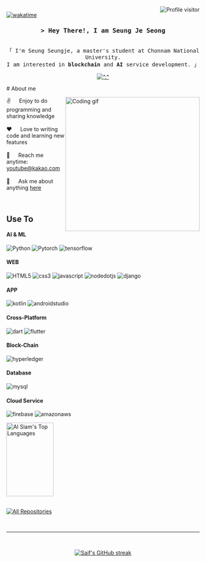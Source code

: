 
<!--
<p align="center">
  <a href="https://github.com/sng-j"><img src="https://readme-typing-svg.herokuapp.com/?lines=Self%20Taught%20Programmer;Front%20End%20Developer;1.5%2B%20years%20of%20coding%20experience;Always%20learning%20new%20things&center=true&width=380&height=45"></a>
</p>

 -->

<a href="https://komarev.com/ghpvc/?username=sng-j">
  <img align="right" src="https://komarev.com/ghpvc/?username=sng-j&label=Visitors&color=0e75b6&style=flat" alt="Profile visitor" />
</a>


[![wakatime](https://wakatime.com/badge/user/eebb3dd8-d9b2-40de-9b88-6fd6cac99dbc.svg)](https://wakatime.com/@eebb3dd8-d9b2-40de-9b88-6fd6cac99dbc)

<!-- Intro  -->
<h3 align="center">
        <samp>&gt; Hey There!, I am
                <b>Seung Je Seong</a></b>
        </samp>
</h3>


<p align="center"> 
  <samp>
    <br>
    「 I'm Seung Seungje, a master's student at Chonnam National University. <br>I am interested in <b>blockchain</b> and <b>AI</b> service development.  」
    <br>
  </samp>
</p>
<!-- About Section -->
<p align="center">
  <a href="https://github.com/sng-j">
    <img src="https://github-profile-summary-cards.vercel.app/api/cards/profile-details?username=sng-j&theme=radical" alt="^.^"/>
  </a>
</p>
 # About me
 
<p>
 <img align="right" width="350" src="/assets/programmer.gif" alt="Coding gif" />
  
 ✌️ &emsp; Enjoy to do programming and sharing knowledge <br/><br/>
 ❤️ &emsp; Love to writing code and learning new features<br/><br/>
 📧 &emsp; Reach me anytime: youtube@kakao.com<br/><br/>
 💬 &emsp; Ask me about anything [here](https://github.com/sng-j/sng-j/issues)

</p>

<br/>

## Use To 

#### AI & ML
![Python](https://img.shields.io/badge/python-3776AB?style=for-the-badge&labelColor=white&logo=Python&logoColor=3776AB)
![Pytorch](https://img.shields.io/badge/pytorch-EE4C2C?style=for-the-badge&labelColor=white&logo=pytorch&logoColor=EE4C2C)
![tensorflow](https://img.shields.io/badge/tensorflow-FF6F00?style=for-the-badge&labelColor=white&logo=tensorflow&logoColor=FF6F00)
#### WEB
![HTML5](https://img.shields.io/badge/html5-E34F26?style=for-the-badge&labelColor=white&logo=html5&logoColor=E34F26)
![css3](https://img.shields.io/badge/css3-1572B6?style=for-the-badge&labelColor=white&logo=css3&logoColor=1572B6)
![javascript](https://img.shields.io/badge/javascript-F7DF1E?style=for-the-badge&labelColor=white&logo=javascript&logoColor=F7DF1E)
![nodedotjs](https://img.shields.io/badge/nodedotjs-339933?style=for-the-badge&labelColor=white&logo=nodedotjs&logoColor=339933)
![django](https://img.shields.io/badge/django-092E20?style=for-the-badge&labelColor=white&logo=django&logoColor=092E20)
#### APP
![kotlin](https://img.shields.io/badge/kotlin-7F52FF?style=for-the-badge&labelColor=white&logo=kotlin&logoColor=7F52FF)
![androidstudio](https://img.shields.io/badge/androidstudio-3DDC84?style=for-the-badge&labelColor=white&logo=androidstudio&logoColor=3DDC84)
#### Cross-Platform
![dart](https://img.shields.io/badge/dart-0175C2?style=for-the-badge&labelColor=white&logo=dart&logoColor=0175C2)
![flutter](https://img.shields.io/badge/flutter-02569B?style=for-the-badge&labelColor=white&logo=flutter&logoColor=02569B)
#### Block-Chain
![hyperledger](https://img.shields.io/badge/hyperledger-2F3134?style=for-the-badge&labelColor=white&logo=hyperledger&logoColor=2F3134)
#### Database
![mysql](https://img.shields.io/badge/mysql-4479A1?style=for-the-badge&labelColor=white&logo=mysql&logoColor=4479A1)
#### Cloud Service
![firebase](https://img.shields.io/badge/firebase-FFCA28?style=for-the-badge&labelColor=white&logo=firebase&logoColor=FFCA28)
![amazonaws](https://img.shields.io/badge/amazonaws-232F3E?style=for-the-badge&labelColor=white&logo=amazonaws&logoColor=232F3E)

<a href="https://github.com/sng-j"><img alt="Al Siam's Top Languages" src="https://denvercoder1-github-readme-stats.vercel.app/api/top-langs/?username=sng-j&langs_count=8&layout=compact&theme=react&border_color=7F3FBF&bg_color=0D1117&title_color=F85D7F&icon_color=F8D866" height="192px" width="49.5%"/></a>
  <br/>
</a>
<br/>
<p align="left">
  <a href="https://github.com/sng-j?tab=repositories" target="_blank"><img alt="All Repositories" title="All Repositories" src="https://img.shields.io/badge/-All%20Repos-2962FF?style=for-the-badge&logo=koding&logoColor=white"/></a>
</p>

<br/>
<hr/>
<br/>

<p align="center">
  <a href="https://github.com/sng-j">
    <img src="https://github-readme-streak-stats.herokuapp.com/?user=sng-j&theme=radical&border=7F3FBF&background=0D1117" alt="Saif's GitHub streak"/>
  </a>
</p>


